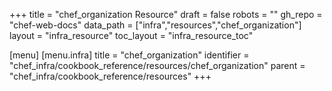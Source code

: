 +++
title = "chef_organization Resource"
draft = false
robots = ""
gh_repo = "chef-web-docs"
data_path = ["infra","resources","chef_organization"]
layout = "infra_resource"
toc_layout = "infra_resource_toc"

[menu]
  [menu.infra]
    title = "chef_organization"
    identifier = "chef_infra/cookbook_reference/resources/chef_organization"
    parent = "chef_infra/cookbook_reference/resources"
+++

<!-- The contents of this page are automatically generated from the chef_organization.yaml file in the data directory. -->
<!-- To suggest a change, edit the https://github.com/chef/chef/blob/main/lib/chef/resource/chef_organization.rb file
      and submit a pull request to the https://github.com/chef/chef repository. -->
